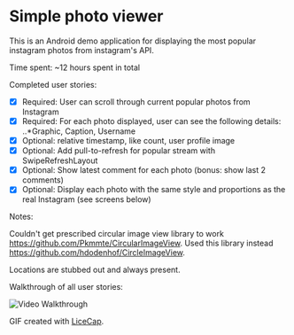 # Simple photo viewer

This is an Android demo application for displaying the most popular instagram photos from instagram's API.

Time spent: ~12 hours spent in total

Completed user stories:

 * [x] Required: User can scroll through current popular photos from Instagram
 * [x] Required: For each photo displayed, user can see the following details:
 ..*Graphic, Caption, Username
 * [x] Optional: relative timestamp, like count, user profile image
 * [x] Optional: Add pull-to-refresh for popular stream with SwipeRefreshLayout
 * [x] Optional: Show latest comment for each photo (bonus: show last 2 comments)
 * [x] Optional: Display each photo with the same style and proportions as the real Instagram (see screens below)
 
Notes:

Couldn't get prescribed circular image view library to work https://github.com/Pkmmte/CircularImageView.
Used this library instead https://github.com/hdodenhof/CircleImageView.

Locations are stubbed out and always present.

Walkthrough of all user stories:

![Video Walkthrough](anim_simple_instagram.gif)

GIF created with [LiceCap](http://www.cockos.com/licecap/).